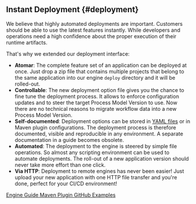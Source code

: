 ## Instant Deployment {#deployment}
We believe that highly automated deployments are important. Customers should be able to use the 
latest features instantly. While developers and operations need a high confidence
about the proper execution of their runtime artifacts.

That's why we extended our deployment interface:

* __Atomar__: The complete feature set of an application can be deployed at once. Just drop a zip file that contains multiple projects that belong to the same application into our engine `deploy` directory and it will be rolled-out. 
* __Controllable__: The new deployment option file gives you the chance to fine tune the deployment process. It allows to enforce configuration updates and to steer the target Process Model Version to use. Now there are no technical reasons to migrate workflow data into a new Process Model Version. 
* __Self-documented__: Deployment options can be stored in <a href="@engine.guide.url@/administration/deployment.html#advanced-deployment" target="_blank">YAML files</a> or in Maven plugin configurations. The deployment process is therefore documented, visible and reproducible in any environment. A separate documentation in a guide becomes obsolete.
* __Automated__: The deployment to the engine is steered by simple file operations. So almost any scripting environment can be used to automate deployments. 
The roll-out of a new application version should never take more effort than one click.
* __Via HTTP__: Deployment to remote engines has never been easier! Just upload your new application with one HTTP file transfer and you're done, perfect for your CI/CD environment!

<div class="short-links">
	<a href="${docBaseUrl}/engine-guide/administration/deployment.html" target="_blank" rel="noopener noreferrer">
	  <i class="si si-book"></i> Engine Guide
	</a>
	<a href="https://axonivy.github.io/project-build-plugin" target="_blank" rel="noopener noreferrer">
	  <i class="si si-book"></i> Maven Plugin
	</a>
	<a href="https://github.com/axonivy/project-build-examples" target="_blank" rel="noopener noreferrer">
	  <i class="si si-lab-flask"></i> GitHub Examples
	</a>
</div>
